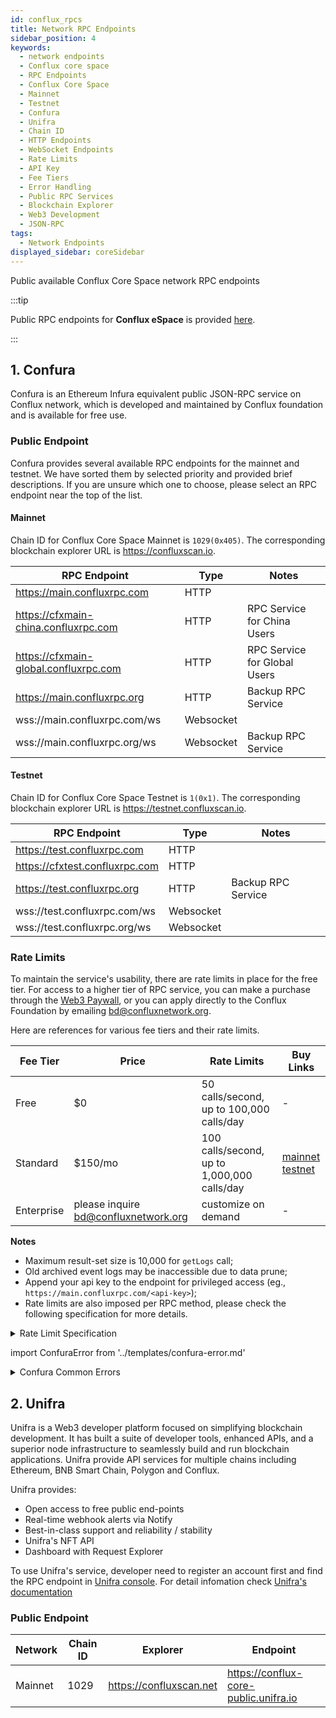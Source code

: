 ```yaml
---
id: conflux_rpcs
title: Network RPC Endpoints
sidebar_position: 4
keywords:
  - network endpoints
  - Conflux core space
  - RPC Endpoints
  - Conflux Core Space
  - Mainnet
  - Testnet
  - Confura
  - Unifra
  - Chain ID
  - HTTP Endpoints
  - WebSocket Endpoints
  - Rate Limits
  - API Key
  - Fee Tiers
  - Error Handling
  - Public RPC Services
  - Blockchain Explorer
  - Web3 Development
  - JSON-RPC
tags:
  - Network Endpoints
displayed_sidebar: coreSidebar
---
```


Public available Conflux Core Space network RPC endpoints

:::tip

Public RPC endpoints for **Conflux eSpace** is provided [here](../espace/network-endpoints.md).

:::

## 1. Confura

Confura is an Ethereum Infura equivalent public JSON-RPC service on Conflux network, which is developed and maintained by Conflux foundation and is available for free use.

### Public Endpoint

Confura provides several available RPC endpoints for the mainnet and testnet. We have sorted them by selected priority and provided brief descriptions. If you are unsure which one to choose, please select an RPC endpoint near the top of the list.

#### Mainnet

Chain ID for Conflux Core Space Mainnet is `1029(0x405)`. The corresponding blockchain explorer URL is https://confluxscan.io.

| RPC Endpoint                          | Type      | Notes                        |
| ------------------------------------- | --------- | ---------------------------- |
| https://main.confluxrpc.com           | HTTP      |                              |
| https://cfxmain-china.confluxrpc.com  | HTTP      | RPC Service for China Users  |
| https://cfxmain-global.confluxrpc.com | HTTP      | RPC Service for Global Users |
| https://main.confluxrpc.org           | HTTP      | Backup RPC Service           |
| wss://main.confluxrpc.com/ws          | Websocket |                              |
| wss://main.confluxrpc.org/ws          | Websocket | Backup RPC Service           |

#### Testnet

Chain ID for Conflux Core Space Testnet is `1(0x1)`. The corresponding blockchain explorer URL is https://testnet.confluxscan.io.

| RPC Endpoint                   | Type      | Notes              |
| ------------------------------ | --------- | ------------------ |
| https://test.confluxrpc.com    | HTTP      |                    |
| https://cfxtest.confluxrpc.com | HTTP      |                    |
| https://test.confluxrpc.org    | HTTP      | Backup RPC Service |
| wss://test.confluxrpc.com/ws   | Websocket |                    |
| wss://test.confluxrpc.org/ws   | Websocket |                    |

### Rate Limits

To maintain the service's usability, there are rate limits in place for the free tier. For access to a higher tier of RPC service, you can make a purchase through the [Web3 Paywall](../general/build/tools/web3paywall.md), or you can apply directly to the Conflux Foundation by emailing [bd@confluxnetwork.org](mailto:bd@confluxnetwork.org).

Here are references for various fee tiers and their rate limits.

| Fee Tier   | Price                                | Rate Limits                                 | Buy Links                                                                                                                                                                                                                                    |
| ---------- | ------------------------------------ | ------------------------------------------- | -------------------------------------------------------------------------------------------------------------------------------------------------------------------------------------------------------------------------------------------- |
| Free       | $0                                   | 50 calls/second, up to  100,000 calls/day   | -                                                                                                                                                                                                                                            |
| Standard   | $150/mo                              | 100 calls/second, up to 1,000,000 calls/day | [mainnet](https://confluxhub.io/payment/consumer/app/subscription/0x33A9451ee070d750a077C93f71D2cFcD0180Fa7D) <br/> [testnet](https://test.confluxhub.io/payment/consumer/app/subscription/0x4805C5B2741088B8458ed781083eA8940186E477) |
| Enterprise | please inquire bd@confluxnetwork.org | customize on demand                         | -                                                                                                                                                                                                                                            |

**Notes**
- Maximum result-set size is 10,000 for `getLogs` call;
- Old archived event logs may be inaccessible due to data prune;
- Append your api key to the endpoint for privileged access (eg., `https://main.confluxrpc.com/<api-key>`);
- Rate limits are also imposed per RPC method, please check the following specification for more details.

<details>
<summary>Rate Limit Specification</summary>

| RPC Method          | Free tier                                | Standard Tier                                 | Comment                                                                                   |
| ------------------- | ---------------------------------------- | --------------------------------------------- | ----------------------------------------------------------------------------------------- |
| all                 | QPS < 50; <br/> daily total < 100k | QPS < 100; <br/> daily total < 1million | overall RPC requests                                                                      |
| cfx_getLogs         | QPS < 5                                  | QPS < 20                                      | -                                                                                         |
| cfx_call            | QPS < 5                                  | QPS < 50                                      | -                                                                                         |
| cfx_getBlockBy*     | QPS < 5                                  | QPS < 20                                      | includes: <br/> `cfx_getBlockByHash`, <br/>`cfx_getBlockByEpochNumber`        |
| cfx_getTransaction* | QPS < 5                                  | QPS < 20                                      | includes: <br/> `cfx_getTransactionByHash`, <br/> `cfx_getTransactionReceipt` |
| debug RPC           | not supported                            | QPS < 20                                      | includes: <br/> `cfx_getEpochReceipts` etc.                                         |
| trace RPC           | not supported                            | QPS < 20                                      | includes: <br/> `trace_block`, `trace_filter`, `trace_transaction`                  |
| filter API          | not supported                            | supported                                     | includes: <br/> `cfx_newFilter`, `cfx_getFilterChanges` etc.                        |

</details>

import ConfuraError from '../templates/confura-error.md'

<details>
<summary>Confura Common Errors</summary>
<ConfuraError basicUnitName="epoch" /> </details>

## 2. Unifra

Unifra is a Web3 developer platform focused on simplifying blockchain development. It has built a suite of developer tools, enhanced APIs, and a superior node infrastructure to seamlessly build and run blockchain applications. Unifra provide API services for multiple chains including Ethereum, BNB Smart Chain, Polygon and Conflux.

Unifra provides:

- Open access to free public end-points
- Real-time webhook alerts via Notify
- Best-in-class support and reliability / stability
- Unifra's NFT API
- Dashboard with Request Explorer

To use Unifra's service, developer need to register an account first and find the RPC endpoint in [Unifra console](https://console.unifra.io/). For detail infomation check [Unifra's documentation](https://docs.unifra.io/)

### Public Endpoint

| Network | Chain ID | Explorer                | Endpoint                              |
| ------- | -------- | ----------------------- | ------------------------------------- |
| Mainnet | 1029     | https://confluxscan.net | https://conflux-core-public.unifra.io |
